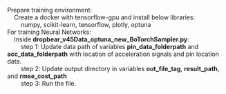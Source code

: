 Prepare training environment:  
&nbsp;&nbsp;&nbsp;&nbsp;Create a docker with tensorflow-gpu and install below libraries:  
&nbsp;&nbsp;&nbsp;&nbsp;&nbsp;&nbsp;&nbsp;&nbsp;numpy, scikit-learn, tensorflow, plotly, optuna  
For training Neural Networks:  
&nbsp;&nbsp;&nbsp;&nbsp;Inside **dropbear_v45Data_optuna_new_BoTorchSampler.py**:  
&nbsp;&nbsp;&nbsp;&nbsp;&nbsp;&nbsp;&nbsp;&nbsp;step 1: Update data path of variables **pin_data_folderpath** and **acc_data_folderpath** with location of acceleration signals and pin location data.  
&nbsp;&nbsp;&nbsp;&nbsp;&nbsp;&nbsp;&nbsp;&nbsp;step 2: Update output directory in variables **out_file_tag**, **result_path**, and **rmse_cost_path**  
&nbsp;&nbsp;&nbsp;&nbsp;&nbsp;&nbsp;&nbsp;&nbsp;step 3: Run the file.  

